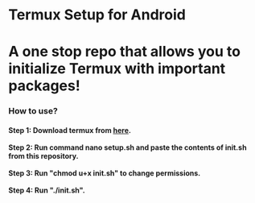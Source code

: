 # Termux Setup for Android

<h1> A one stop repo that allows you to initialize Termux with important packages!</h1>

<h3></b>How to use?</b></h3>
<h4>
Step 1: Download termux from <a href="https://f-droid.org/repo/com.termux_117.apk"><u>here</u></a>. <br><br>
Step 2: Run command nano setup.sh and paste the contents of init.sh from this repository.<br><br>
Step 3: Run "chmod u+x init.sh" to change permissions.<br><br>
Step 4: Run "./init.sh".<br><br>
</h4>
